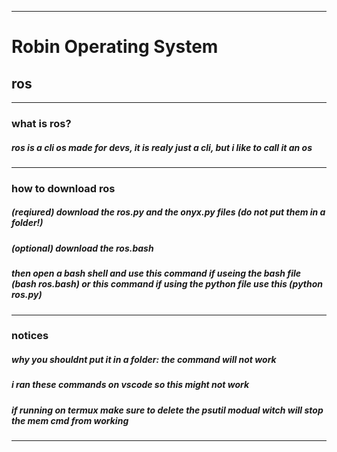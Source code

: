 --------------
# Robin Operating System
## ros
--------------
### what is ros? 
##### ros is a cli os made for devs, it is realy just a cli, but i like to call it an os
---------------
### how to download ros
##### (reqiured) download the ros.py and the onyx.py files  (do not put them in a folder!)
##### (optional) download the ros.bash
##### then open a bash shell and use this command if useing the bash file (bash ros.bash) or this command if using the python file use this (python ros.py)
--------------
### notices
##### why you shouldnt put it in a folder: the command will not work
##### i ran these commands on vscode so this might not work
##### if running on termux make sure to delete the psutil modual witch will stop the mem cmd from working
--------------
